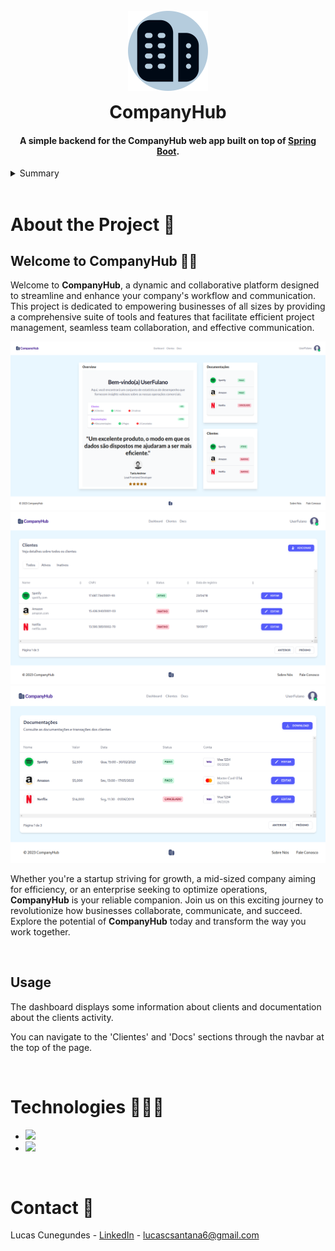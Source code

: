 <a name="readme-top"></a>

<h1 align="center">
  <br>
  <a href="http://github.com/Cunegundess/CompanyHub">
  <img src="./readme_Img/construcao.png" 
  alt="CompanyHub" 
  style="margin-bottom: 10px;">
  </a>
  <br>
  CompanyHub
  <br>
</h1>

<h4 align="center">A simple backend for the CompanyHub web app built on top of <a href="https://spring.io/" target="_blank">Spring Boot</a>.</h4>

<!-- TABLE OF CONTENTS -->
<details>
  <summary>Summary</summary>
  <ol>
    <li>
      <a href="#About-the-Project">About the Project</a>
        <ul>

[//]: # (          <li>)

[//]: # (            <a href="#getting-started">Getting Started</a>)

[//]: # (          <li><a href="#Installation">Installation</a></li>)
          <li><a href="#Usage">Usage</a></li>
    </li>
        <li><a href="#Technologies">Technologies</a></li>
      </ul>
    </li>
    <li><a href="#Contact">Contact</a></li>
  </ol>
</details>
</br>

<!-- Sobre o Projeto -->

<a id="About-the-Project"></a>
# About the Project 📜

<h2>Welcome to CompanyHub 👋🏻</h2>

Welcome to **CompanyHub**, a dynamic and collaborative platform designed to streamline and enhance your company's workflow and communication. This project is dedicated to empowering businesses of all sizes by providing a comprehensive suite of tools and features that facilitate efficient project management, seamless team collaboration, and effective communication.

<img src="./readme_Img/Screenshot from 2023-08-05 00-23-56.png" alt="Preview 1">
<img src="./readme_Img/Screenshot from 2023-08-04 23-23-43.png" alt="Preview 2">
<img src="./readme_Img/Screenshot from 2023-08-04 23-23-00.png" alt="Preview 3">

Whether you're a startup striving for growth, a mid-sized company aiming for efficiency, or an enterprise seeking to optimize operations, **CompanyHub** is your reliable companion. Join us on this exciting journey to revolutionize how businesses collaborate, communicate, and succeed. Explore the potential of **CompanyHub** today and transform the way you work together.

</br>


[//]: # (<a id="Getting-Started"></a>)

[//]: # (# Getting Started 🏁)

[//]: # (<a id="Installation"></a>)

[//]: # (## Installation)

[//]: # ()
[//]: # (To install and run this project, follow these steps:)

[//]: # ()
[//]: # (   )
[//]: # (1.  Clone the repository:)

[//]: # ()
[//]: # (    `git clone https://github.com/Cunegundess/CompanyHub.git`)

[//]: # ()
[//]: # (3.  Go to the project directory:)

[//]: # ()
[//]: # (    `cd CompanyHub`)

[//]: # ()
[//]: # (4.  Install the dependencies:)

[//]: # ()
[//]: # (    `npm install`)

[//]: # ()
[//]: # (5.  Run the development server:)

[//]: # ()
[//]: # (    `npm run dev`)

[//]: # ()
[//]: # (6.  Open [http://localhost:5173]&#40;http://localhost:5173/&#41; in your browser to see the dashboard.)

[//]: # ()
[//]: # (</br>)

<a id="Usage"></a>
## Usage

The dashboard displays some information about clients and documentation about the clients activity.

You can navigate to the 'Clientes' and 'Docs' sections through the navbar at the top of the page.


</br>

<a id="Technologies"></a>
# Technologies 🧑🏻‍💻

- <img src="https://img.shields.io/badge/Spring_Boot-6DB33F?style=for-the-badge&logo=spring-boot&logoColor=white" /> 
- <img src="https://img.shields.io/badge/Java-FFA500?style=for-the-badge&logo=java&logoColor=white" />


</br>

<a id="Contact"></a>
# Contact 📨

Lucas Cunegundes - [LinkedIn](https://www.linkedin.com/in/lucas-cunegundes) - lucascsantana6@gmail.com
